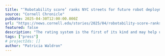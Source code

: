 ```yaml
---
title: "‘Robotability score’ ranks NYC streets for future robot deployment | Cornell Chronicle"
source: "Cornell Chronicle"
pubDate: 2025-04-30T12:00:00.000Z
url: "https://news.cornell.edu/stories/2025/04/robotability-score-ranks-nyc-streets-future-robot-deployment"
featured: false
description: "The rating system is the first of its kind and may help urban planners and robotics companies plan for future robot deployments that won’t disrupt existing sidewalk environments."
tags: ["press"]
# projectIds: []
author: "Patricia Waldron"
---
```


<!-- You can add additional content about this media mention here if needed -->
